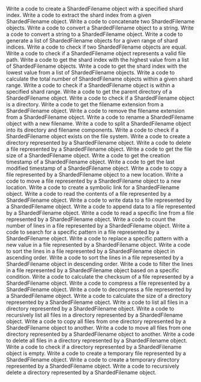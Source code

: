 Write a code to create a ShardedFilename object with a specified shard index.
Write a code to extract the shard index from a given ShardedFilename object.
Write a code to concatenate two ShardedFilename objects.
Write a code to convert a ShardedFilename object to a string.
Write a code to convert a string to a ShardedFilename object.
Write a code to generate a list of ShardedFilename objects for a given range of shard indices.
Write a code to check if two ShardedFilename objects are equal.
Write a code to check if a ShardedFilename object represents a valid file path.
Write a code to get the shard index with the highest value from a list of ShardedFilename objects.
Write a code to get the shard index with the lowest value from a list of ShardedFilename objects.
Write a code to calculate the total number of ShardedFilename objects within a given shard range.
Write a code to check if a ShardedFilename object is within a specified shard range.
Write a code to get the parent directory of a ShardedFilename object.
Write a code to check if a ShardedFilename object is a directory.
Write a code to get the filename extension from a ShardedFilename object.
Write a code to remove the filename extension from a ShardedFilename object.
Write a code to rename a ShardedFilename object with a new filename.
Write a code to split a ShardedFilename object into its directory and filename components.
Write a code to check if a ShardedFilename object exists on the file system.
Write a code to create a directory represented by a ShardedFilename object.
Write a code to delete a file represented by a ShardedFilename object.
Write a code to get the file size of a ShardedFilename object.
Write a code to get the creation timestamp of a ShardedFilename object.
Write a code to get the last modified timestamp of a ShardedFilename object.
Write a code to copy a file represented by a ShardedFilename object to a new location.
Write a code to move a file represented by a ShardedFilename object to a new location.
Write a code to create a symbolic link for a ShardedFilename object.
Write a code to read the contents of a file represented by a ShardedFilename object.
Write a code to write data to a file represented by a ShardedFilename object.
Write a code to append data to a file represented by a ShardedFilename object.
Write a code to read a specific line from a file represented by a ShardedFilename object.
Write a code to count the number of lines in a file represented by a ShardedFilename object.
Write a code to search for a specific pattern in a file represented by a ShardedFilename object.
Write a code to replace a specific pattern with a new value in a file represented by a ShardedFilename object.
Write a code to sort the lines in a file represented by a ShardedFilename object in ascending order.
Write a code to sort the lines in a file represented by a ShardedFilename object in descending order.
Write a code to filter the lines in a file represented by a ShardedFilename object based on a specific condition.
Write a code to calculate the checksum of a file represented by a ShardedFilename object.
Write a code to compress a file represented by a ShardedFilename object.
Write a code to decompress a file represented by a ShardedFilename object.
Write a code to calculate the size of a directory represented by a ShardedFilename object.
Write a code to list all files in a directory represented by a ShardedFilename object.
Write a code to recursively list all files in a directory represented by a ShardedFilename object.
Write a code to copy all files from one directory represented by a ShardedFilename object to another.
Write a code to move all files from one directory represented by a ShardedFilename object to another.
Write a code to delete all files in a directory represented by a ShardedFilename object.
Write a code to check if a directory represented by a ShardedFilename object is empty.
Write a code to create a temporary file represented by a ShardedFilename object.
Write a code to create a temporary directory represented by a ShardedFilename object.
Write a code to recursively delete a directory represented by a ShardedFilename object.